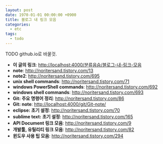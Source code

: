 ```yaml
---
layout: post
date: 1970-01-01 00:00:00 +0900
title: 블로그 내 링크 모음
categories:
  - etc
tags:
  - todo
---
```


TODO github.io로 바꿀것.

- **이 글의 링크**: [http://localhost:4000/분류음슴/블로그-내-링크-모음](http://localhost:4000/%EB%B6%84%EB%A5%98%EC%9D%8C%EC%8A%B4/%EB%B8%94%EB%A1%9C%EA%B7%B8-%EB%82%B4-%EB%A7%81%ED%81%AC-%EB%AA%A8%EC%9D%8C/)
- **note**: http://noritersand.tistory.com/13
- **note2**: http://noritersand.tistory.com/695
- **unix shell commands**: http://noritersand.tistory.com/71
- **windows PowerShell commands**: http://noritersand.tistory.com/692
- **windows shell commands**: http://noritersand.tistory.com/693
- **Git: 주요 명령어 정리**: http://noritersand.tistory.com/86
- **Git: note**: [http://localhost:4000/git/Git-note/](http://localhost:4000/git/Git-note/)
- **eclipse: 초기 설정**: http://noritersand.tistory.com/70
- **sublime text: 초기 설정**: http://noritersand.tistory.com/165
- **API Document 링크 모음**: http://noritersand.tistory.com/9
- **개발툴, 유틸리티 링크 모음**: http://noritersand.tistory.com/82
- **윈도우 사용 팁 모음**: http://noritersand.tistory.com/294
